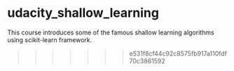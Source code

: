 # udacity_shallow_learning
This course introduces some of the famous shallow learning algorithms using scikit-learn framework.
>>>>>>> e531f8cf44c92c8575fb917a110fdf70c3861592
